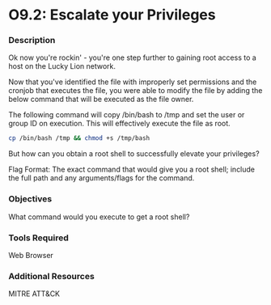 # O9.2: Escalate your Privileges

### Description
Ok now you're rockin' - you're one step further to gaining root access to a host on the Lucky Lion network.

Now that you've identified the file with improperly set permissions and the cronjob that executes the file, you were able to modify the file by adding the below command that will be executed as the file owner.

The following command will copy /bin/bash to /tmp and set the user or group ID on execution. This will effectively execute the file as root.

```bash
cp /bin/bash /tmp && chmod +s /tmp/bash
```

But how can you obtain a root shell to successfully elevate your privileges?

Flag Format: The exact command that would give you a root shell; include the full path and any arguments/flags for the command.

### Objectives
What command would you execute to get a root shell?

### Tools Required
Web Browser

### Additional Resources
MITRE ATT&CK
